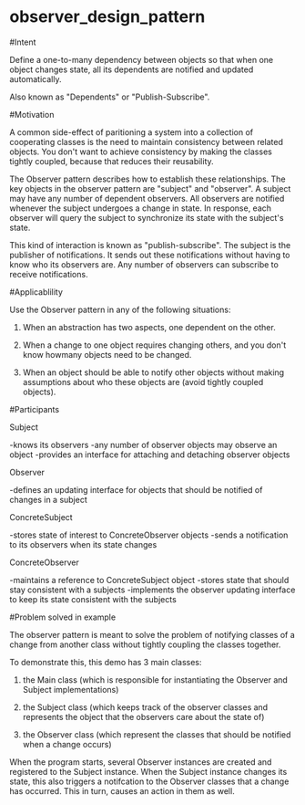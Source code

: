 # observer_design_pattern

#Intent

Define a one-to-many dependency between objects so that when one object changes state, all its dependents are notified and updated automatically.

Also known as "Dependents" or "Publish-Subscribe".

#Motivation

A common side-effect of paritioning a system into a collection of cooperating classes is the need to maintain consistency between related objects. You don't want to achieve consistency by making the classes tightly coupled, because that reduces their reusability.

The Observer pattern describes how to establish these relationships.  The key objects in the observer pattern are "subject" and "observer".  A subject may have any number of dependent observers.  All observers are notified whenever the subject undergoes a change in state.  In response, each observer will query the subject to synchronize its state with the subject's state.

This kind of interaction is known as "publish-subscribe".  The subject is the publisher of notifications.  It sends out these notifications without having to know who its observers are.  Any number of observers can subscribe to receive notifications.

#Applicablility

Use the Observer pattern in any of the following situations:
1) When an abstraction has two aspects, one dependent on the other.

2) When a change to one object requires changing others, and you don't know howmany objects need to be changed.

3) When an object should be able to notify other objects without making assumptions about who these objects are (avoid tightly coupled objects).

#Participants

Subject

-knows its observers
-any number of observer objects may observe an object
-provides an interface for attaching and detaching observer objects

Observer

-defines an updating interface for objects that should be notified of changes in a subject

ConcreteSubject

-stores state of interest to ConcreteObserver objects
-sends a notification to its observers when its state changes

ConcreteObserver

-maintains a reference to ConcreteSubject object
-stores state that should stay consistent with a subjects
-implements the observer updating interface to keep its state consistent with the subjects

#Problem solved in example

The observer pattern is meant to solve the problem of notifying classes of a change from another class without tightly coupling the classes together.

To demonstrate this, this demo has 3 main classes:

1) the Main class (which is responsible for instantiating the Observer and Subject implementations)

2) the Subject class (which keeps track of the observer classes and represents the object that the observers care about the state of)

3) the Observer class (which represent the classes that should be notified when a change occurs)

When the program starts, several Observer instances are created and registered to the Subject instance.  When the Subject instance changes its state, this also triggers a notifcation to the Observer classes that a change has occurred.  This in turn, causes an action in them as well.


